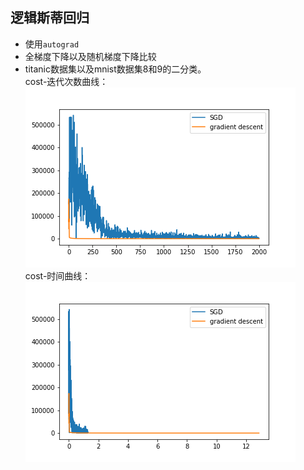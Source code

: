 ## 逻辑斯蒂回归

* 使用`autograd`
* 全梯度下降以及随机梯度下降比较  
* titanic数据集以及mnist数据集8和9的二分类。  
cost-迭代次数曲线：  
![cost-迭代次数曲线](cost-iter.png)  
cost-时间曲线：  
![cost-时间曲线](cost-timer.png)
